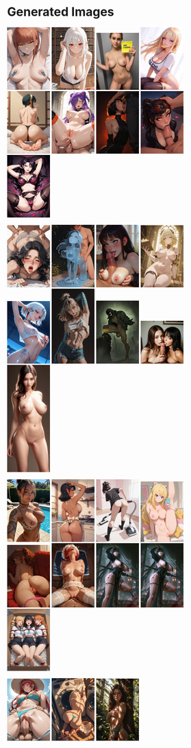 # Generated Images



<img src="2025_10_07_01_thumb.webp" width="100"/> <img src="2025_10_07_02_thumb.webp" width="100"/> <img src="2025_10_07_03_thumb.webp" width="100"/> <img src="2025_10_07_04_thumb.webp" width="100"/> <img src="2025_10_07_05_thumb.webp" width="100"/> <img src="2025_10_07_06_thumb.webp" width="100"/> <img src="2025_10_07_07_thumb.webp" width="100"/> <img src="2025_10_07_08_thumb.webp" width="100"/> <img src="2025_10_07_09_thumb.webp" width="100"/>

<img src="2025_10_07_10_thumb.webp" width="100"/> <img src="2025_10_07_11_thumb.webp" width="100"/> <img src="2025_10_07_12_thumb.webp" width="100"/> <img src="2025_10_07_13_thumb.webp" width="100"/> <img src="2025_10_07_14_thumb.webp" width="100"/> <img src="2025_10_07_15_thumb.webp" width="100"/> <img src="2025_10_07_16_thumb.webp" width="100"/> <img src="2025_10_07_17_thumb.webp" width="100"/> <img src="2025_10_07_18_thumb.webp" width="100"/>

<img src="2025_10_07_19_thumb.webp" width="100"/> <img src="2025_10_07_20_thumb.webp" width="100"/> <img src="2025_10_07_21_thumb.webp" width="100"/> <img src="2025_10_07_22_thumb.webp" width="100"/> <img src="2025_10_07_23_thumb.webp" width="100"/> <img src="2025_10_07_24_thumb.webp" width="100"/> <img src="2025_10_07_25_thumb.webp" width="100"/> <img src="2025_10_07_26_thumb.webp" width="100"/> <img src="2025_10_07_27_thumb.webp" width="100"/>

<img src="2025_10_07_28_thumb.webp" width="100"/> <img src="2025_10_07_29_thumb.webp" width="100"/> <img src="2025_10_07_30_thumb.webp" width="100"/>
